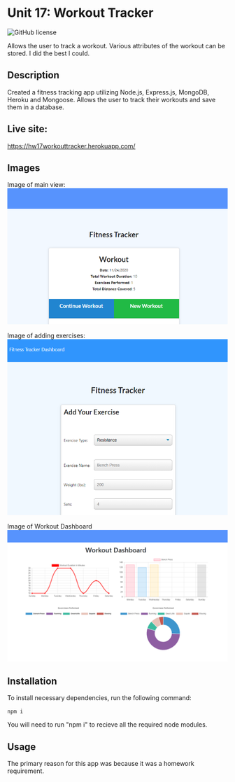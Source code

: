 # Unit 17: Workout Tracker

![GitHub license](https://img.shields.io/badge/license-MIT-blue.svg)

Allows the user to track a workout. Various attributes of the workout can be stored. I did the best I could.

## Description

Created a fitness tracking app utilizing Node.js, Express.js, MongoDB, Heroku and Mongoose. Allows the user to track their workouts and save them in a database.

## Live site:

https://hw17workouttracker.herokuapp.com/

## Images

Image of main view:
![Image of user's view when you visit the site](./public/images/main-view.png)

Image of adding exercises:
![Image of user's view when adding an exercise](./public/images/exercise-view.png)

Image of Workout Dashboard
![Image of user's view when looking at the Workout Dashboard](./public/images/workout-dashboard.png)

## Installation

To install necessary dependencies, run the following command:

```
npm i
```

You will need to run "npm i" to recieve all the required node modules.

## Usage

The primary reason for this app was because it was a homework requirement.
